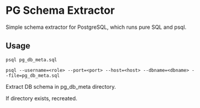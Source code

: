 # PG Schema Extractor

Simple schema extractor for PostgreSQL, which runs pure SQL and psql.


## Usage

    psql pg_db_meta.sql

    psql --username=<role> --port=<port> --host=<host> --dbname=<dbname> --file=pg_db_meta.sql

Extract DB schema in pg_db_meta directory.

If directory exists, recreated.

